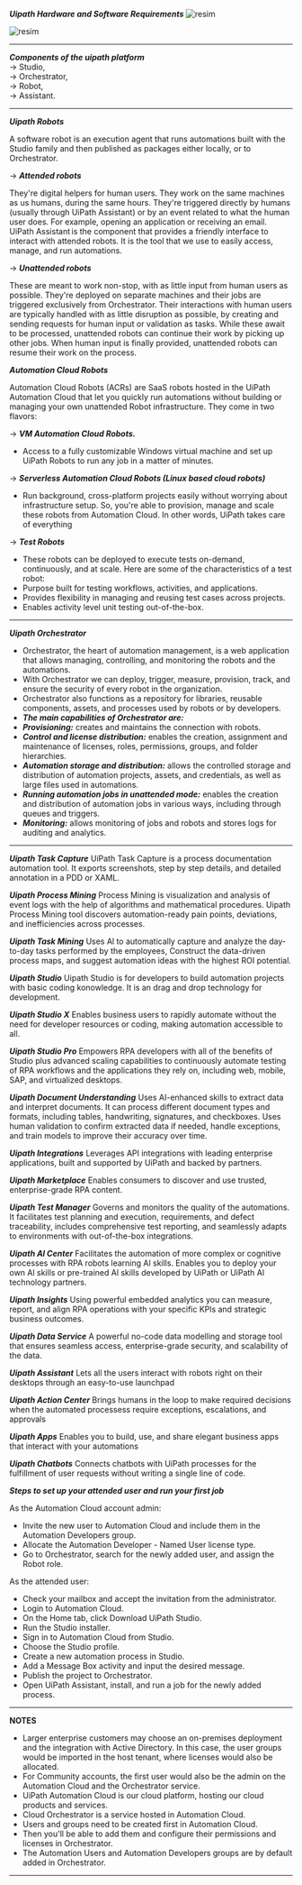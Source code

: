 ***Uipath Hardware and Software Requirements***
![resim](https://github.com/yaagmurss/AdvancedRPADeveloperCertificationTrainingNotes/assets/52479605/5bf5e0a7-1c0d-4e7e-ae25-957c794fd131)

![resim](https://github.com/yaagmurss/AdvancedRPADeveloperCertificationTrainingNotes/assets/52479605/cfa5b1ed-ce08-4228-8a84-16114eb280fd)

----------------  

***Components of the uipath platform***  
 &rarr; Studio,   
 &rarr; Orchestrator,     
 &rarr; Robot,   
 &rarr; Assistant.  

 ----------------  

***Uipath Robots***

A software robot is an execution agent that runs automations built with the Studio family and then published as packages either locally, or to Orchestrator. 

 &rarr; ***Attended robots***  

They're digital helpers for human users. They work on the same machines as us humans, during the same hours. They're triggered directly by humans (usually through UiPath Assistant) or by an event related to what the human user does. For example, opening an application or receiving an email.  
UiPath Assistant is the component that provides a friendly interface to interact with attended robots. It is the tool that we use to easily access, manage, and run automations. 

 &rarr; ***Unattended robots***  

These are meant to work non-stop, with as little input from human users as possible. They're deployed on separate machines and their jobs are triggered exclusively from Orchestrator.
Their interactions with human users are typically handled with as little disruption as possible, by creating and sending requests for human input or validation as tasks.
While these await to be processed, unattended robots can continue their work by picking up other jobs.
When human input is finally provided, unattended robots can resume their work on the process.  

***Automation Cloud Robots***  

Automation Cloud Robots (ACRs) are SaaS robots hosted in the UiPath Automation Cloud that let you quickly run automations without building or managing your own unattended Robot infrastructure. They come in two flavors: 

&rarr;  ***VM Automation Cloud Robots.***  
- Access to a fully customizable Windows virtual machine and set up UiPath Robots to run any job in a matter of minutes.  
  
&rarr;  ***Serverless Automation Cloud Robots (Linux based cloud robots)***
- Run background, cross-platform projects easily without worrying about infrastructure setup. So, you're able to provision, manage and scale these robots from Automation Cloud. In other words, UiPath takes care of everything

&rarr;  ***Test Robots*** 
- These robots can be deployed to execute tests on-demand, continuously, and at scale. Here are some of the characteristics of a test robot:
- Purpose built for testing workflows, activities, and applications.
- Provides flexibility in managing and reusing test cases across projects. 
- Enables activity level unit testing out-of-the-box.

----------------  

***Uipath Orchestrator***  

- Orchestrator, the heart of automation management, is a web application that allows managing, controlling, and monitoring the robots and the automations. 
- With Orchestrator we can deploy, trigger, measure, provision, track, and ensure the security of every robot in the organization. 
- Orchestrator also functions as a repository for libraries, reusable components, assets, and processes used by robots or by developers.  
- ***The main capabilities of Orchestrator are:***
- ***Provisioning:*** creates and maintains the connection with robots.
- ***Control and license distribution:*** enables the creation, assignment and maintenance of licenses, roles, permissions, groups, and folder hierarchies.
- ***Automation storage and distribution:*** allows the controlled storage and distribution of automation projects, assets, and credentials, as well as large files used in automations.
- ***Running automation jobs in unattended mode:*** enables the creation and distribution of automation jobs in various ways, including through queues and triggers.
- ***Monitoring:*** allows monitoring of jobs and robots and stores logs for auditing and analytics.

----------------  

***Uipath Task Capture***
UiPath Task Capture is a process documentation automation tool.
It exports screenshots, step by step details, and detailed annotation in a PDD or XAML.

***Uipath Process Mining***
Process Mining is visualization and analysis of event logs with the help of algorithms and mathematical procedures. 
Uipath Process Mining tool discovers automation-ready pain points, deviations, and inefficiencies across processes.

***Uipath Task Mining***
Uses Al to automatically capture and analyze the day-to-day tasks performed by the employees, 
Construct the data-driven process maps, and suggest automation ideas with the highest ROI potential. 

***Uipath Studio***
Uipath Studio is for developers to build automation projects with basic coding konowledge.
It is an drag and drop technology for development.

***Uipath Studio X***
Enables business users to rapidly automate without the need for developer resources or coding, making automation accessible to all.

***Uipath Studio Pro***
Empowers RPA developers with all of the benefits of Studio plus advanced scaling capabilities to continuously automate testing of RPA workflows and the applications they rely on, including web, mobile, SAP, and virtualized desktops.

***Uipath Document Understanding***
Uses AI-enhanced skills to extract data and interpret documents. 
It can process different document types and formats, including tables, handwriting, signatures, and checkboxes. 
Uses human validation to confirm extracted data if needed, handle exceptions, and train models to improve their accuracy over time.

***Uipath Integrations***
Leverages API integrations with leading enterprise applications, built and supported by UiPath and backed by partners.

***Uipath Marketplace***
Enables consumers to discover and use trusted, enterprise-grade RPA content. 

***Uipath Test Manager***
Governs and monitors the quality of the automations. It facilitates test planning and execution, requirements, and defect traceability, includes comprehensive test reporting, and seamlessly adapts to environments with out-of-the-box integrations.

***Uipath AI Center***
Facilitates the automation of more complex or  cognitive processes with RPA robots learning Al skills.
Enables you to deploy your own Al skills or pre-trained Al skills developed by UiPath or UiPath Al technology partners.

***Uipath Insights***
Using powerful embedded analytics you can measure, report, and align RPA operations with your specific KPls and strategic business outcomes. 

***Uipath Data Service***
A powerful no-code data modelling and storage tool that ensures seamless access, enterprise-grade security, and scalability of the data.

***Uipath Assistant***
Lets all the users interact with robots right on their desktops through an easy-to-use launchpad

***Uipath Action Center***
Brings humans in the loop to make required decisions when the automated processess require exceptions, escalations, and approvals

***Uipath Apps***
Enables you to build, use, and share elegant business apps that interact with your automations

***Uipath Chatbots***
Connects chatbots with UiPath processes for the fulfillment of user requests without writing a single line of code.

***Steps to set up your attended user and run your first job***

As the Automation Cloud account admin:

- Invite the new user to Automation Cloud and include them in the Automation Developers group.
- Allocate the Automation Developer - Named User license type.
- Go to Orchestrator, search for the newly added user, and assign the Robot role.

As the attended user:
- Check your mailbox and accept the invitation from the administrator.
- Login to Automation Cloud.
- On the Home tab, click Download UiPath Studio.
- Run the Studio installer.
- Sign in to Automation Cloud from Studio.
- Choose the Studio profile.
- Create a new automation process in Studio.
- Add a Message Box activity and input the desired message.
- Publish the project to Orchestrator.
- Open UiPath Assistant, install, and run a job for the newly added process.

------------------

**NOTES**
- Larger enterprise customers may choose an on-premises deployment and the integration with Active Directory. In this case, the user groups would be imported in the host tenant, where licenses would also be allocated. 
- For Community accounts, the first user would also be the admin on the Automation Cloud and the Orchestrator service.
- UiPath Automation Cloud is our cloud platform, hosting our cloud products and services.
- Cloud Orchestrator is a service hosted in Automation Cloud. 
- Users and groups need to be created first in Automation Cloud. 
- Then you'll be able to add them and configure their permissions and licenses in Orchestrator. 
- The Automation Users and Automation Developers groups are by default added in Orchestrator.

----------------

